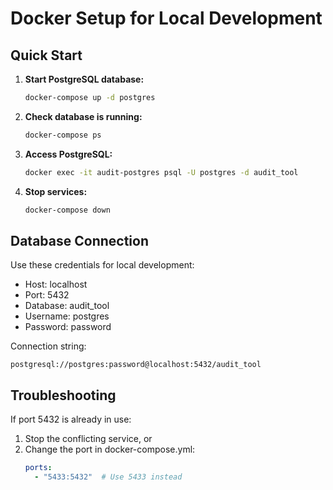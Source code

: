 # Docker Setup for Local Development

## Quick Start

1. **Start PostgreSQL database:**
   ```bash
   docker-compose up -d postgres
   ```

2. **Check database is running:**
   ```bash
   docker-compose ps
   ```

3. **Access PostgreSQL:**
   ```bash
   docker exec -it audit-postgres psql -U postgres -d audit_tool
   ```

4. **Stop services:**
   ```bash
   docker-compose down
   ```

## Database Connection

Use these credentials for local development:
- Host: localhost
- Port: 5432
- Database: audit_tool
- Username: postgres
- Password: password

Connection string:
```
postgresql://postgres:password@localhost:5432/audit_tool
```

## Troubleshooting

If port 5432 is already in use:
1. Stop the conflicting service, or
2. Change the port in docker-compose.yml:
   ```yaml
   ports:
     - "5433:5432"  # Use 5433 instead
   ```